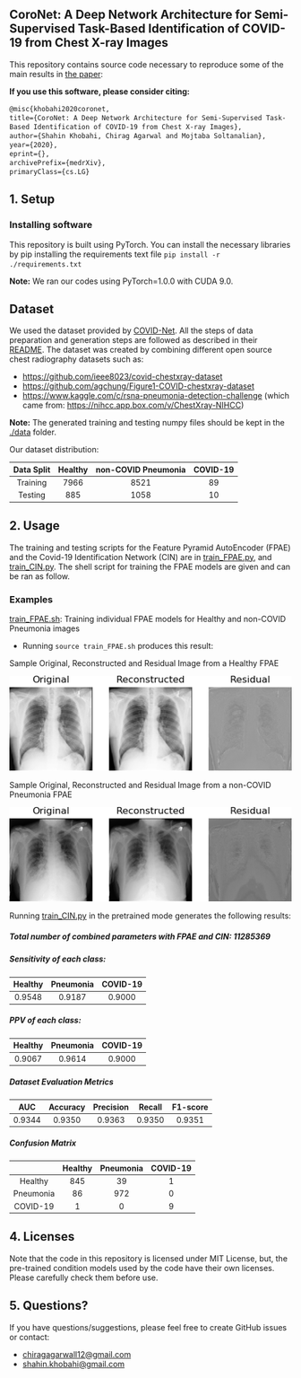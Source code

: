 ## CoroNet: A Deep Network Architecture for Semi-Supervised Task-Based Identification of COVID-19 from Chest X-ray Images

This repository contains source code necessary to reproduce some of the main results in [the paper]():

**If you use this software, please consider citing:**
    
    @misc{khobahi2020coronet,
    title={CoroNet: A Deep Network Architecture for Semi-Supervised Task-Based Identification of COVID-19 from Chest X-ray Images},
    author={Shahin Khobahi, Chirag Agarwal and Mojtaba Soltanalian},
    year={2020},
    eprint={},
    archivePrefix={medrXiv},
    primaryClass={cs.LG}
    
## 1. Setup

### Installing software
This repository is built using PyTorch. You can install the necessary libraries by pip installing the requirements text file `pip install -r ./requirements.txt`

**Note:** We ran our codes using PyTorch=1.0.0 with CUDA 9.0.

## Dataset
We used the dataset provided by [COVID-Net](https://github.com/lindawangg/COVID-Net/). All the steps of data preparation and generation steps are followed as described in their [README](https://github.com/lindawangg/COVID-Net/blob/master/README.md). The dataset was created by combining different open source chest radiography datasets such as:
* https://github.com/ieee8023/covid-chestxray-dataset
* https://github.com/agchung/Figure1-COVID-chestxray-dataset
* https://www.kaggle.com/c/rsna-pneumonia-detection-challenge (which came from: https://nihcc.app.box.com/v/ChestXray-NIHCC)

**Note:** The generated training and testing numpy files should be kept in the [./data](./data) folder.

Our dataset distribution:

| Data Split 	| Healthy 	| non-COVID Pneumonia 	| COVID-19 	|
|:----------:	|:-------:	|:-------------------:	|:--------:	|
|  Training  	|   7966  	|         8521        	|    89    	|
|   Testing  	|   885   	|         1058        	|    10    	|

## 2. Usage
The training and testing scripts for the Feature Pyramid AutoEncoder (FPAE) and the Covid-19 Identification Network (CIN) are in [train_FPAE.py](train_FPAE.py), and [train_CIN.py](train_CIN.py). The shell script for training the FPAE models are given and can be ran as follow.

### Examples

[train_FPAE.sh](train_FPAE.sh): 
Training individual FPAE models for Healthy and non-COVID Pneumonia images
* Running `source train_FPAE.sh` produces this result:
 
Sample Original, Reconstructed and Residual Image from a Healthy FPAE
<p align="center">
    <img src="./label_0_FPAE.png" width=750px>
</p>

Sample Original, Reconstructed and Residual Image from a non-COVID Pneumonia FPAE
<p align="center">
    <img src="./label_1_FPAE.png" width=750px>
</p>

Running [train_CIN.py](train_CIN.py) in the pretrained mode generates the following results:

##### Total number of combined parameters with FPAE and CIN: 11285369
##### Sensitivity of each class:
| Healthy 	| Pneumonia 	| COVID-19 	|
| :-------:	|:---------:	|:--------:	|
|   0.9548   	|     0.9187    	|     0.9000    	|

##### PPV of each class:
| Healthy 	| Pneumonia 	| COVID-19 	|
| :-------:	|:---------:	|:--------:	|
|   0.9067   	|     0.9614    	|     0.9000    	|

##### Dataset Evaluation Metrics
| AUC 	| Accuracy 	| Precision 	| Recall 	| F1-score 	|
|:-------:	|:---------:	|:--------:	|:--------:	|:--------:	|
|   0.9344   	|     0.9350    	|     0.9363    	|     0.9350    	|     0.9351    	|

##### Confusion Matrix

|           	| Healthy 	| Pneumonia 	| COVID-19 	|
|:---------:	|:-------:	|:---------:	|:--------:	|
|  Healthy  	|   845   	|     39    	|     1    	|
| Pneumonia 	|    86   	|    972    	|     0    	|
|  COVID-19 	|    1    	|     0     	|     9    	|


## 4. Licenses
Note that the code in this repository is licensed under MIT License, but, the pre-trained condition models used by the code have their own licenses. Please carefully check them before use. 

## 5. Questions?
If you have questions/suggestions, please feel free to create GitHub issues or contact:
* chiragagarwall12@gmail.com
* shahin.khobahi@gmail.com

